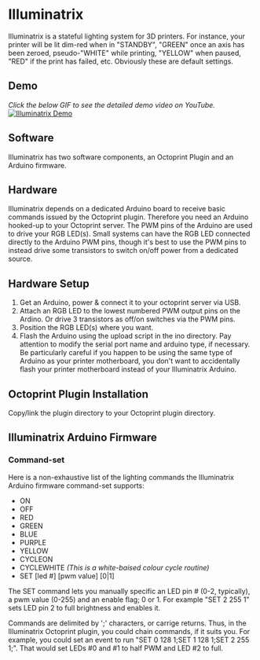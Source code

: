 # Illuminatrix
Illuminatrix is a stateful lighting system for 3D printers. For instance, your printer will be lit dim-red when in "STANDBY", "GREEN" once an axis has been zeroed, pseudo-"WHITE" while printing, "YELLOW" when paused, "RED" if the print has failed, etc. Obviously these are default settings.

## Demo
<i>Click the below GIF to see the detailed demo video on YouTube.</i>
[![Illuminatrix Demo](http://www.dawning.ca/wp-content/uploads/2016/01/IlluminatrixDemoDemo.gif)](https://www.youtube.com/embed/iWDjNnod_Ak)

## Software
Illuminatrix has two software components, an Octoprint Plugin and an Arduino firmware. 

## Hardware
Illuminatrix depends on a dedicated Arduino board to receive basic commands issued by the Octoprint plugin. Therefore you need an Arduino hooked-up to your Octoprint server. The PWM pins of the Arduino are used to drive your RGB LED(s). Small systems can have the RGB LED connected directly to the Arduino PWM pins, though it's best to use the PWM pins to instead drive some transistors to switch on/off power from a dedicated source.

## Hardware Setup
1. Get an Arduino, power & connect it to your octoprint server via USB.
2. Attach an RGB LED to the lowest numbered PWM output pins on the Ardino. Or drive 3 transistors as off/on switches via the PWM pins.
3. Position the RGB LED(s) where you want.
4. Flash the Arduino using the upload script in the ino directory. Pay attention to modify the serial port name and arduino type, if necessary. Be particularly careful if you happen to be using the same type of Arduino as your printer motherboard, you don't want to accidentally flash your printer motherboard instead of your Illuminatrix Arduino.

## Octoprint Plugin Installation
Copy/link the plugin directory to your Octoprint plugin directory.

## Illuminatrix Arduino Firmware
### Command-set
Here is a non-exhaustive list of the lighting commands the Illuminatrix Arduino firmware command-set supports:
 * ON
 * OFF
 * RED
 * GREEN
 * BLUE
 * PURPLE
 * YELLOW
 * CYCLEON
 * CYCLEWHITE <i>(This is a white-baised colour cycle routine)</i>
 * SET [led #] [pwm value] [0|1] 

The SET command lets you manually specific an LED pin # (0-2, typically), a pwm value (0-255) and an enable flag; 0 or 1. For example "SET 2 255 1" sets LED pin 2 to full brightness and enables it.

Commands are delimited by ';' characters, or carrige returns. Thus, in the Illuminatrix Octoprint plugin, you could chain commands, if it suits you. For example, you could set an event to run "SET 0 128 1;SET 1 128 1;SET 2 255 1;". That would set LEDs #0 and #1 to half PWM and LED #2 to full.
